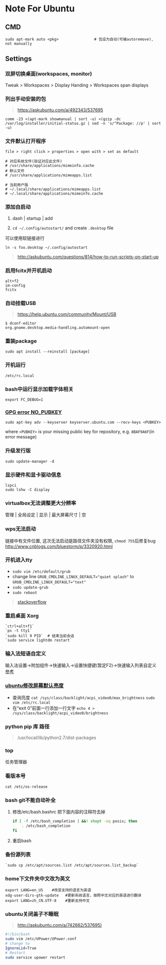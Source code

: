 Note For Ubuntu
===============

CMD
---

``` shell
sudo apt-mark auto <pkg>                # 包设为自动(可被autoremove), not manually
```

Settings
--------

### 双屏切换桌面(workspaces, monitor)

Tweak > Workspaces > Display Handing > Workspaces span displays

### 列出手动安装的包

> <https://askubuntu.com/a/492343/537695>

    comm -23 <(apt-mark showmanual | sort -u) <(gzip -dc /var/log/installer/initial-status.gz | sed -n 's/^Package: //p' | sort -u)

### 文件默认打开程序

    file > right click > properties > open with > set as default

    # 对应系统文件(验证对应此文件)
    # /usr/share/applications/mimeinfo.cache
    # 默认文件
    # /usr/share/applications/mimeapps.list

    # 当前用户版
    # ~/.local/share/applications/mimeapps.list
    # ~/.local/share/applications/mimeinfo.cache

### 添加自启动

1. dash | startup | add

2. `cd ~/.config/autostart/` and create `.desktop` file

可以使用软链接进行

    ln -s foo.desktop ~/.config/autostart

> <http://askubuntu.com/questions/814/how-to-run-scripts-on-start-up>

### 启用fcitx并开机启动

    alt+f2
    im-config
    fcitx

### 自动挂载USB

> <https://help.ubuntu.com/community/Mount/USB>

    $ dconf-editor
    org.gnome.desktop.media-handling.automount-open

### 重装package

    sudo apt install --reinstall [package]

### 开机运行

    /etc/rc.local

### bash中运行显示加载字体相关

    export FC_DEBUG=1

### [GPG error NO_PUBKEY](http://askubuntu.com/a/15272/537695)

    sudo apt-key adv --keyserver keyserver.ubuntu.com --recv-keys <PUBKEY>

where `<PUBKEY>` is your missing public key for repository, e.g. `8BAF9A6F`(in error message)

### 升级发行版

    sudo update-manager -d

### 显示硬件和显卡驱动信息

    lspci
    sudo lshw -C display

### virtualbox无法调整更大分辨率

管理 | 全局设定 | 显示 | 最大屏幕尺寸 | 空

### wps无法启动

链接中有文件位置, 这次无法启动是路径文件夹没有权限, `chmod 755`后修复bug
<http://www.cnblogs.com/bluestorm/p/3320920.html>

### 开机进入tty

- `sudo vim /etc/default/grub`
- change line `GRUB_CMDLINE_LINUX_DEFAULT="quiet splash"` to
    `GRUB_CMDLINE_LINUX_DEFAULT="text"`
- `sudo update-grub`
- `sudo reboot`

> [stackoverflow](http://askubuntu.com/questions/148717/how-do-i-boot-into-the-console-and-then-launch-the-ubuntu-desktop-from-it)

### 重启桌面 Xorg

    `ctrl+alt+f1`
    `ps -t tty1`
    `sudo kill 9 PID`  # 结束当前会话
    `sudo service lightdm restart`

### 输入法短语自定义

输入法设置->附加组件->快速输入->设置快捷键(暂定F2)->快速输入列表自定义
[参考](https://fcitx-im.org/wiki/QuickPhrase/zh-cn)

### [ubuntu修改屏幕默认亮度](http://blog.csdn.net/hustrains/article/details/8469633)

- 查询亮度
    `cat /sys/class/backlight/acpi_video0/max_brightness`
    `sudo vim /etc/rc.local`
- 在“exit 0”前面一行添加一行文字
    `echo 4 > /sys/class/backlight/acpi_video0/brightness`

### python pip 库 路径

> /usr/local/lib/python2.7/dist-packages

### top

任务管理器

### 看版本号

`cat /etc/os-release`

### bash git不能自动补全

1. 修改/etc/bash.bashrc
    把下面内容的注释符去掉

    ``` bash
    if [ -f /etc/bash_completion ] &&! shopt -oq posix; then
        . /etc/bash_completion
    fi
    ```

2. 重启bash

### 备份源列表

    `sudo cp /etc/apt/sources.list /etc/apt/sources.list_backup`

### home下文件夹中文改为英文

``` shell
export LANG=en_US    #改变支持的语言为英语
xdg-user-dirs-gtk-update   #更新系统语言，按照中文对应的英语进行翻译
export LANG=zh_CN.UTF-8    #重新支持中文
```

### ubuntu关闭盖子不睡眠

> <http://askubuntu.com/a/742662/537695)>

``` sh
#!/bin/bash
sudo vim /etc/UPower/UPower.conf
# change to
IgnoreLid=True
# Restart
sudo service upower restart
```